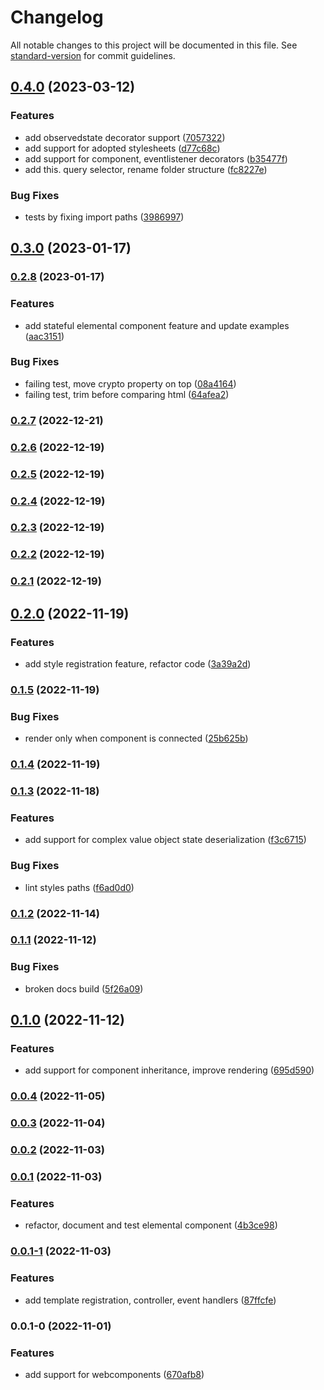 # Changelog

All notable changes to this project will be documented in this file. See [standard-version](https://github.com/conventional-changelog/standard-version) for commit guidelines.

## [0.4.0](https://github.com/sohailalam2/elemental-web/compare/v0.3.0...v0.4.0) (2023-03-12)

### Features

- add observedstate decorator support ([7057322](https://github.com/sohailalam2/elemental-web/commit/7057322265c6fe81a7bffcb898f0311f50669910))
- add support for adopted stylesheets ([d77c68c](https://github.com/sohailalam2/elemental-web/commit/d77c68c86c652b450652fa90557228a737cf3024))
- add support for component, eventlistener decorators ([b35477f](https://github.com/sohailalam2/elemental-web/commit/b35477f2960800b323d4821350236a732d50c5f4))
- add this. query selector, rename folder structure ([fc8227e](https://github.com/sohailalam2/elemental-web/commit/fc8227e812e102dd51b71c27eb2d8da826dd0d96))

### Bug Fixes

- tests by fixing import paths ([3986997](https://github.com/sohailalam2/elemental-web/commit/39869979526762ebca2804fa14c7e9ed8f91ef9c))

## [0.3.0](https://github.com/sohailalam2/elemental-web/compare/v0.2.8...v0.3.0) (2023-01-17)

### [0.2.8](https://github.com/sohailalam2/elemental-web/compare/v0.2.7...v0.2.8) (2023-01-17)

### Features

- add stateful elemental component feature and update examples ([aac3151](https://github.com/sohailalam2/elemental-web/commit/aac3151514809b326fae057b7abbcc7df351f124))

### Bug Fixes

- failing test, move crypto property on top ([08a4164](https://github.com/sohailalam2/elemental-web/commit/08a416492dcb23f53bbbf1b19915722cf1e75d04))
- failing test, trim before comparing html ([64afea2](https://github.com/sohailalam2/elemental-web/commit/64afea23b4f7ecca904c7ff7610835a024d4c3cc))

### [0.2.7](https://github.com/sohailalam2/elemental-web/compare/v0.2.6...v0.2.7) (2022-12-21)

### [0.2.6](https://github.com/sohailalam2/elemental-web/compare/v0.2.5...v0.2.6) (2022-12-19)

### [0.2.5](https://github.com/sohailalam2/elemental-web/compare/v0.2.4...v0.2.5) (2022-12-19)

### [0.2.4](https://github.com/sohailalam2/elemental-web/compare/v0.2.3...v0.2.4) (2022-12-19)

### [0.2.3](https://github.com/sohailalam2/elemental-web/compare/v0.2.2...v0.2.3) (2022-12-19)

### [0.2.2](https://github.com/sohailalam2/elemental-web/compare/v0.2.1...v0.2.2) (2022-12-19)

### [0.2.1](https://github.com/sohailalam2/elemental-web/compare/v0.2.0...v0.2.1) (2022-12-19)

## [0.2.0](https://github.com/sohailalam2/elemental-web/compare/v0.1.5...v0.2.0) (2022-11-19)

### Features

- add style registration feature, refactor code ([3a39a2d](https://github.com/sohailalam2/elemental-web/commit/3a39a2d3c4bf8aadf07380f902898a4f859aa035))

### [0.1.5](https://github.com/sohailalam2/elemental-web/compare/v0.1.4...v0.1.5) (2022-11-19)

### Bug Fixes

- render only when component is connected ([25b625b](https://github.com/sohailalam2/elemental-web/commit/25b625bb892b54aeb37b27ed9f736d9d4ec260a3))

### [0.1.4](https://github.com/sohailalam2/elemental-web/compare/v0.1.3...v0.1.4) (2022-11-19)

### [0.1.3](https://github.com/sohailalam2/elemental-web/compare/v0.1.2...v0.1.3) (2022-11-18)

### Features

- add support for complex value object state deserialization ([f3c6715](https://github.com/sohailalam2/elemental-web/commit/f3c671565ebfb18e40642d822a0ede46ed15ab54))

### Bug Fixes

- lint styles paths ([f6ad0d0](https://github.com/sohailalam2/elemental-web/commit/f6ad0d0ab9b3efa4d90f12c5f1558aa6c8508225))

### [0.1.2](https://github.com/sohailalam2/elemental-web/compare/v0.1.1...v0.1.2) (2022-11-14)

### [0.1.1](https://github.com/sohailalam2/elemental-web/compare/v0.1.0...v0.1.1) (2022-11-12)

### Bug Fixes

- broken docs build ([5f26a09](https://github.com/sohailalam2/elemental-web/commit/5f26a09ceb8cbd252d6b4fbb9a287eeae4897b7c))

## [0.1.0](https://github.com/sohailalam2/elemental-web/compare/v0.0.4...v0.1.0) (2022-11-12)

### Features

- add support for component inheritance, improve rendering ([695d590](https://github.com/sohailalam2/elemental-web/commit/695d590158e38024608d389080df8a22f6bba6b5))

### [0.0.4](https://github.com/sohailalam2/elemental-web/compare/v0.0.3...v0.0.4) (2022-11-05)

### [0.0.3](https://github.com/sohailalam2/elemental-web/compare/v0.0.2...v0.0.3) (2022-11-04)

### [0.0.2](https://github.com/sohailalam2/elemental-web/compare/v0.0.1...v0.0.2) (2022-11-03)

### [0.0.1](https://github.com/sohailalam2/elemental-web/compare/v0.0.1-1...v0.0.1) (2022-11-03)

### Features

- refactor, document and test elemental component ([4b3ce98](https://github.com/sohailalam2/elemental-web/commit/4b3ce98d3531024a84986aaa1145a6c659359275))

### [0.0.1-1](https://github.com/sohailalam2/elemental-web/compare/v0.0.1-0...v0.0.1-1) (2022-11-03)

### Features

- add template registration, controller, event handlers ([87ffcfe](https://github.com/sohailalam2/elemental-web/commit/87ffcfe7c3c892a7f7d99212a6a3af7da059ab75))

### 0.0.1-0 (2022-11-01)

### Features

- add support for webcomponents ([670afb8](https://github.com/sohailalam2/elemental-web/commit/670afb8c6af3f58785ef74de118a7fa594f9ef6f))
